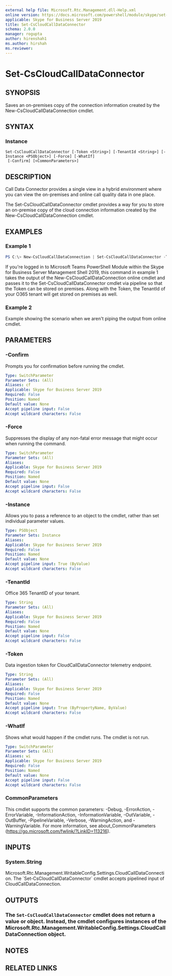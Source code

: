 ```yaml
---
external help file: Microsoft.Rtc.Management.dll-Help.xml
online version: https://docs.microsoft.com/powershell/module/skype/set-cscloudcalldataconnector
applicable: Skype for Business Server 2019
title: Set-CsCloudCallDataConnector
schema: 2.0.0
manager: rogupta
author: hirenshah1
ms.author: hirshah
ms.reviewer:
---
```


# Set-CsCloudCallDataConnector

## SYNOPSIS
Saves an on-premises copy of the connection information created by the New-CsCloudCallDataConnection cmdlet.

## SYNTAX

### Instance
```
Set-CsCloudCallDataConnector [-Token <String>] [-TenantId <String>] [-Instance <PSObject>] [-Force] [-WhatIf]
 [-Confirm] [<CommonParameters>]
```

## DESCRIPTION
Call Data Connector provides a single view in a hybrid environment where you can view the on-premises and online call quality data in one place.

The Set-CsCloudCallDataConnector cmdlet provides a way for you to store an on-premise copy of the cloud connection information created by the New-CsCloudCallDataConnection cmdlet.

## EXAMPLES

### Example 1
```powershell
PS C:\> New-CsCloudCallDataConnection | Set-CsCloudCallDataConnector -TenantId &lt;tenant_id&gt;
```

If you're logged in to Microsoft Teams PowerShell Module within the Skype for Business Server Management Shell 2019, this command in example 1 takes the output of the New-CsCloudCallDataConnection online cmdlet and passes it to the Set-CsCloudCallDataConnector cmdlet via pipeline so that the Token can be stored on premises. Along with the Token, the TenantId of your O365 tenant will get stored on premises as well.

### Example 2
Example showing the scenario when we aren't piping the output from online cmdlet.

## PARAMETERS

### -Confirm
Prompts you for confirmation before running the cmdlet.

```yaml
Type: SwitchParameter
Parameter Sets: (All)
Aliases: cf
Applicable: Skype for Business Server 2019
Required: False
Position: Named
Default value: None
Accept pipeline input: False
Accept wildcard characters: False
```

### -Force
Suppresses the display of any non-fatal error message that might occur when running the command.

```yaml
Type: SwitchParameter
Parameter Sets: (All)
Aliases:
Applicable: Skype for Business Server 2019
Required: False
Position: Named
Default value: None
Accept pipeline input: False
Accept wildcard characters: False
```

### -Instance
Allows you to pass a reference to an object to the cmdlet, rather than set individual parameter values.

```yaml
Type: PSObject
Parameter Sets: Instance
Aliases:
Applicable: Skype for Business Server 2019
Required: False
Position: Named
Default value: None
Accept pipeline input: True (ByValue)
Accept wildcard characters: False
```

### -TenantId
Office 365 TenantID of your tenant.

```yaml
Type: String
Parameter Sets: (All)
Aliases:
Applicable: Skype for Business Server 2019
Required: False
Position: Named
Default value: None
Accept pipeline input: False
Accept wildcard characters: False
```

### -Token
Data ingestion token for CloudCallDataConnector telemetry endpoint.

```yaml
Type: String
Parameter Sets: (All)
Aliases:
Applicable: Skype for Business Server 2019
Required: False
Position: Named
Default value: None
Accept pipeline input: True (ByPropertyName, ByValue)
Accept wildcard characters: False
```

### -WhatIf
Shows what would happen if the cmdlet runs.
The cmdlet is not run.

```yaml
Type: SwitchParameter
Parameter Sets: (All)
Aliases: wi
Applicable: Skype for Business Server 2019
Required: False
Position: Named
Default value: None
Accept pipeline input: False
Accept wildcard characters: False
```

### CommonParameters
This cmdlet supports the common parameters: -Debug, -ErrorAction, -ErrorVariable, -InformationAction, -InformationVariable, -OutVariable, -OutBuffer, -PipelineVariable, -Verbose, -WarningAction, and -WarningVariable.
For more information, see about_CommonParameters (https://go.microsoft.com/fwlink/?LinkID=113216).

## INPUTS

### System.String
Microsoft.Rtc.Management.WritableConfig.Settings.CloudCallDataConnection. The \`Set-CsCloudCallDataConnector\` cmdlet accepts pipelined input of CloudCallDataConnection.


## OUTPUTS

### The `Set-CsCloudCallDataConnector` cmdlet does not return a value or object. Instead, the cmdlet configures instances of the Microsoft.Rtc.Management.WritableConfig.Settings.CloudCallDataConnection object.

## NOTES

## RELATED LINKS
